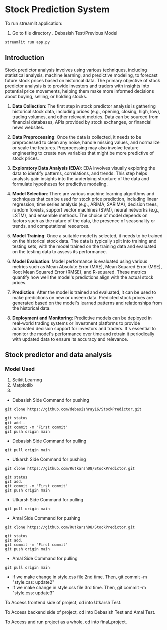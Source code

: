 # Stock Prediction System

To run streamlit application:

1. Go to file directory ..Debasish Test\Previous Model

```bash
streamlit run app.py
```

## Introduction

Stock predictor analysis involves using various techniques, including statistical analysis, machine learning, and predictive modeling, to forecast future stock prices based on historical data. The primary objective of stock predictor analysis is to provide investors and traders with insights into potential price movements, helping them make more informed decisions about buying, selling, or holding stocks.

1. **Data Collection**: The first step in stock predictor analysis is gathering historical stock data, including prices (e.g., opening, closing, high, low), trading volumes, and other relevant metrics. Data can be sourced from financial databases, APIs provided by stock exchanges, or financial news websites.

2. **Data Preprocessing**: Once the data is collected, it needs to be preprocessed to clean any noise, handle missing values, and normalize or scale the features. Preprocessing may also involve feature engineering to create new variables that might be more predictive of stock prices.

3. **Exploratory Data Analysis (EDA)**: EDA involves visually exploring the data to identify patterns, correlations, and trends. This step helps analysts gain insights into the underlying structure of the data and formulate hypotheses for predictive modeling.

4. **Model Selection**: There are various machine learning algorithms and techniques that can be used for stock price prediction, including linear regression, time series analysis (e.g., ARIMA, SARIMA), decision trees, random forests, support vector machines (SVM), neural networks (e.g., LSTM), and ensemble methods. The choice of model depends on factors such as the nature of the data, the presence of seasonality or trends, and computational resources.

5. **Model Training**: Once a suitable model is selected, it needs to be trained on the historical stock data. The data is typically split into training and testing sets, with the model trained on the training data and evaluated on the testing data to assess its performance.

6. **Model Evaluation**: Model performance is evaluated using various metrics such as Mean Absolute Error (MAE), Mean Squared Error (MSE), Root Mean Squared Error (RMSE), and R-squared. These metrics quantify how well the model's predictions align with the actual stock prices.

7. **Prediction**: After the model is trained and evaluated, it can be used to make predictions on new or unseen data. Predicted stock prices are generated based on the model's learned patterns and relationships from the historical data.

8. **Deployment and Monitoring**: Predictive models can be deployed in real-world trading systems or investment platforms to provide automated decision support for investors and traders. It's essential to monitor the model's performance over time and retrain it periodically with updated data to ensure its accuracy and relevance.

## Stock predictor and data analysis

### Model Used

1. Scikit Learnng
2. Matplotlib
3.

- Debasish Side Command for pushing

```text
git clone https://github.com/debasishray16/StockPredictor.git

git status
git add .
git commit -m "First commit"
git push origin main
```

- Debasish Side Command for pulling

```text
git pull origin main
```

- Utkarsh Side Command for pushing

```
git clone https://github.com/Rutkarsh08/StockPredictor.git

git status
git add.
git commit -m "First commit"
git push origin main
```

- Utkarsh Side Command for pulling

```
git pull origin main
```

- Amal Side Command for pushing

```
git clone https://github.com/Rutkarsh08/StockPredictor.git

git status
git add.
git commit -m "First commit"
git push origin main
```

- Amal Side Command for pulling

```
git pull origin main
```

- If we make change in style.css file 2nd time. Then, git commit -m "style.css: update2"
- If we make change in style.css file 3rd time. Then, git commit -m "style.css: update3"

To Access frontend side of project, cd into Utkarsh Test.

To Access backend side of project, cd into Debasish Test and Amal Test.

To Access and run project as a whole, cd into final_project.
